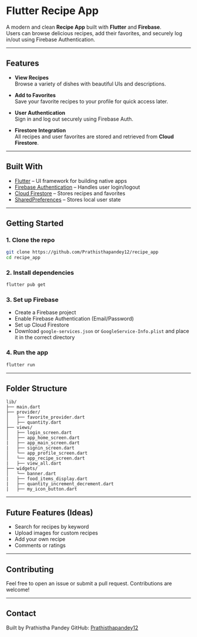 # Flutter Recipe App

A modern and clean **Recipe App** built with **Flutter** and **Firebase**.  
Users can browse delicious recipes, add their favorites, and securely log in/out using Firebase Authentication.

---

## Features

- **View Recipes**  
  Browse a variety of dishes with beautiful UIs and descriptions.

- **Add to Favorites**  
  Save your favorite recipes to your profile for quick access later.

- **User Authentication**  
  Sign in and log out securely using Firebase Auth.

- **Firestore Integration**  
  All recipes and user favorites are stored and retrieved from **Cloud Firestore**.

---

## Built With

- [Flutter](https://flutter.dev/) – UI framework for building native apps
- [Firebase Authentication](https://firebase.google.com/products/auth) – Handles user login/logout
- [Cloud Firestore](https://firebase.google.com/products/firestore) – Stores recipes and favorites
- [SharedPreferences](https://pub.dev/packages/shared_preferences) – Stores local user state

---

## Getting Started

### 1. Clone the repo
```bash
git clone https://github.com/Prathisthapandey12/recipe_app
cd recipe_app
```

### 2. Install dependencies
```bash
flutter pub get
```

### 3. Set up Firebase
- Create a Firebase project
- Enable Firebase Authentication (Email/Password)
- Set up Cloud Firestore
- Download `google-services.json` or `GoogleService-Info.plist` and place it in the correct directory

### 4. Run the app
```bash
flutter run
```

---

## Folder Structure

```
lib/
├── main.dart
├── provider/
│   ├── favorite_provider.dart
│   ├── quantity.dart
├── views/
│   ├── login_screen.dart
│   ├── app_home_screen.dart
|   ├── app_main_screen.dart
|   ├── signin_screen.dart
│   └── app_profile_screen.dart
│   └── app_recipe_screen.dart
|   ├── view_all.dart
├── widgets/
│   └── banner.dart
|   ├── food_items_display.dart
|   ├── quantity_increment_decrement.dart
|   ├── my_icon_button.dart
```

---

## Future Features (Ideas)

- Search for recipes by keyword
- Upload images for custom recipes
- Add your own recipe
- Comments or ratings

---

## Contributing

Feel free to open an issue or submit a pull request. Contributions are welcome!

---


## Contact

Built by Prathistha Pandey
GitHub: [Prathisthapandey12](https://github.com/Prathisthapandey12)

